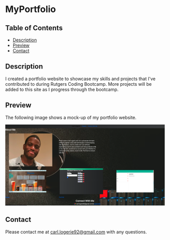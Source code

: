 # MyPortfolio

## Table of Contents
* [Description](#description)
* [Preview](#preview)
* [Contact](#contact)

## Description

I created a portfolio website to showcase my skills and projects that I've contributed to during Rutgers Coding Bootcamp. More projects will be added to this site as I progress through the bootcamp.

## Preview

The following image shows a mock-up of my portfolio website.

![Nav bar with links to projects and contact section are found at the top of the page. About section displays my portrait and short bio. Connect section displays my contact info](./images/myportfolio.png)  

## Contact
Please contact me at carl.logerie92@gmail.com with any questions.